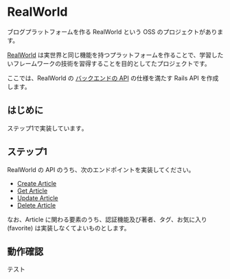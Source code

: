 # RealWorld
ブログプラットフォームを作る RealWorld という OSS のプロジェクトがあります。

[RealWorld](https://github.com/gothinkster/realworld/tree/main) は実世界と同じ機能を持つプラットフォームを作ることで、学習したいフレームワークの技術を習得することを目的としてたプロジェクトです。

ここでは、RealWorld の [バックエンドの API](https://realworld-docs.netlify.app/docs/specs/backend-specs/introduction/) の仕様を満たす Rails API を作成します。

## はじめに
ステップ1で実装しています｡

## ステップ1
RealWorld の API のうち、次のエンドポイントを実装してください。

- [Create Article](https://realworld-docs.netlify.app/docs/specs/backend-specs/endpoints#create-article)
- [Get Article](https://realworld-docs.netlify.app/docs/specs/backend-specs/endpoints#get-article)
- [Update Article](https://realworld-docs.netlify.app/docs/specs/backend-specs/endpoints#update-article)
- [Delete Article](https://realworld-docs.netlify.app/docs/specs/backend-specs/endpoints#delete-article)  
  
なお、Article に関わる要素のうち、認証機能及び著者、タグ、お気に入り(favorite) は実装しなくてよいものとします。

## 動作確認
テスト